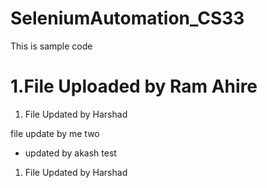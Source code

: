 # SeleniumAutomation_CS33

This is sample code

1.File Uploaded by Ram Ahire
=======



1. File Updated by Harshad  

file update by me two


* updated by akash
test

1. File Updated by Harshad



